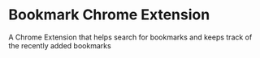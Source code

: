 # Bookmark Chrome Extension
A Chrome Extension that helps search for bookmarks and keeps track of the recently added bookmarks
